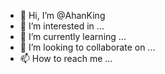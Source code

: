 - 👋 Hi, I’m @AhanKing
- 👀 I’m interested in ...
- 🌱 I’m currently learning ...
- 💞️ I’m looking to collaborate on ...
- 📫 How to reach me ...

<!---
AhanKing/AhanKing is a ✨ special ✨ repository because its `README.md` (this file) appears on your GitHub profile.
You can click the Preview link to take a look at your changes.
--->
